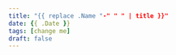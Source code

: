 ```yaml
---
title: "{{ replace .Name "-" " " | title }}"
date: {{ .Date }}
tags: [change me]
draft: false
---
```


